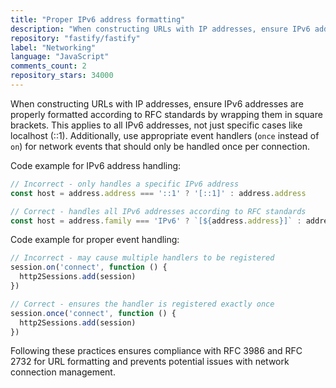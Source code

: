 ```yaml
---
title: "Proper IPv6 address formatting"
description: "When constructing URLs with IP addresses, ensure IPv6 addresses are properly formatted according to RFC standards by wrapping them in square brackets. This applies to all IPv6 addresses, not just specific cases like localhost. Additionally, use appropriate event handlers for network events that should only be handled once per connection."
repository: "fastify/fastify"
label: "Networking"
language: "JavaScript"
comments_count: 2
repository_stars: 34000
---
```


When constructing URLs with IP addresses, ensure IPv6 addresses are properly formatted according to RFC standards by wrapping them in square brackets. This applies to all IPv6 addresses, not just specific cases like localhost (::1). Additionally, use appropriate event handlers (`once` instead of `on`) for network events that should only be handled once per connection.

Code example for IPv6 address handling:
```javascript
// Incorrect - only handles a specific IPv6 address
const host = address.address === '::1' ? '[::1]' : address.address

// Correct - handles all IPv6 addresses according to RFC standards
const host = address.family === 'IPv6' ? `[${address.address}]` : address.address
```

Code example for proper event handling:
```javascript
// Incorrect - may cause multiple handlers to be registered
session.on('connect', function () {
  http2Sessions.add(session)
})

// Correct - ensures the handler is registered exactly once
session.once('connect', function () {
  http2Sessions.add(session)
})
```

Following these practices ensures compliance with RFC 3986 and RFC 2732 for URL formatting and prevents potential issues with network connection management.